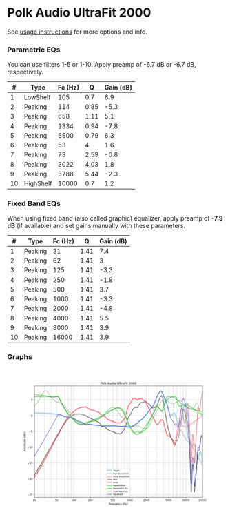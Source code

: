# Polk Audio UltraFit 2000
See [usage instructions](https://github.com/jaakkopasanen/AutoEq#usage) for more options and info.

### Parametric EQs
You can use filters 1-5 or 1-10. Apply preamp of -6.7 dB or -6.7 dB, respectively.

|   # | Type      |   Fc (Hz) |    Q |   Gain (dB) |
|-----|-----------|-----------|------|-------------|
|   1 | LowShelf  |       105 | 0.7  |         6.9 |
|   2 | Peaking   |       114 | 0.85 |        -5.3 |
|   3 | Peaking   |       658 | 1.11 |         5.1 |
|   4 | Peaking   |      1334 | 0.94 |        -7.8 |
|   5 | Peaking   |      5500 | 0.79 |         6.3 |
|   6 | Peaking   |        53 | 4    |         1.6 |
|   7 | Peaking   |        73 | 2.59 |        -0.8 |
|   8 | Peaking   |      3022 | 4.03 |         1.8 |
|   9 | Peaking   |      3788 | 5.44 |        -2.3 |
|  10 | HighShelf |     10000 | 0.7  |         1.2 |

### Fixed Band EQs
When using fixed band (also called graphic) equalizer, apply preamp of **-7.9 dB** (if available) and set gains manually with these parameters.

|   # | Type    |   Fc (Hz) |    Q |   Gain (dB) |
|-----|---------|-----------|------|-------------|
|   1 | Peaking |        31 | 1.41 |         7.4 |
|   2 | Peaking |        62 | 1.41 |         3   |
|   3 | Peaking |       125 | 1.41 |        -3.3 |
|   4 | Peaking |       250 | 1.41 |        -1.8 |
|   5 | Peaking |       500 | 1.41 |         3.7 |
|   6 | Peaking |      1000 | 1.41 |        -3.3 |
|   7 | Peaking |      2000 | 1.41 |        -4.8 |
|   8 | Peaking |      4000 | 1.41 |         5.5 |
|   9 | Peaking |      8000 | 1.41 |         3.9 |
|  10 | Peaking |     16000 | 1.41 |         3.9 |

### Graphs
![](./Polk%20Audio%20UltraFit%202000.png)
